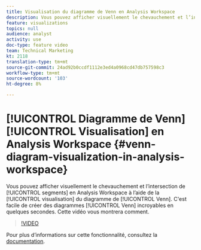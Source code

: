 ```yaml
---
title: Visualisation du diagramme de Venn en Analysis Workspace
description: Vous pouvez afficher visuellement le chevauchement et l’intersection de segments en Analysis Workspace à l’aide de la visualisation du diagramme de Venn. Il est facile de créer des diagrammes de Venn incroyables et intelligents en quelques secondes. Cette vidéo vous montrera comment.
feature: visualizations
topics: null
audience: analyst
activity: use
doc-type: feature video
team: Technical Marketing
kt: 2118
translation-type: tm+mt
source-git-commit: 24ad92b0ccdf1112e3ed4a0968cd47db757598c3
workflow-type: tm+mt
source-wordcount: '103'
ht-degree: 8%

---
```



# [!UICONTROL Diagramme de Venn] [!UICONTROL Visualisation] en Analysis Workspace {#venn-diagram-visualization-in-analysis-workspace}

Vous pouvez afficher visuellement le chevauchement et l’intersection de [!UICONTROL segments] en Analysis Workspace à l’aide de la [!UICONTROL visualisation] du diagramme de [!UICONTROL Venn]. C&#39;est facile de créer des diagrammes [!UICONTROL Venn] incroyables en quelques secondes. Cette vidéo vous montrera comment.

>[!VIDEO](https://video.tv.adobe.com/v/23987/?quality=12)

Pour plus d’informations sur cette fonctionnalité, consultez la [documentation](https://marketing.adobe.com/resources/help/fr_FR/analytics/analysis-workspace/venn.html).

